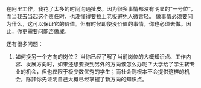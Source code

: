 在阿里工作，我花了太多的时间沟通扯皮。因为很多事情都没有明显的“一号位”，而当我去当起这个责任时，也没懂得要拉上老板避免人微言轻。
做事情必须要问为什么，这可以保证它的价值。但有时候即使没价值的事情，你也必须去做。因此，你更需要问能否做成。

还有很多问题：
1. 如何换另一个方向的岗位？
当你已经了解了当前岗位的大概知识点、工作内容、发展方向时，如果还想要换到另外的方向该怎么办呢？大学给了学生转专业的机会，但也仅限于极少数优秀的学生；而社会则根本不会提供这样的机会，除非你先证明自己大概已经掌握了新方向的知识点。